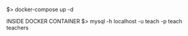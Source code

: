 

$> docker-compose up -d


INSIDE DOCKER CONTAINER
$> mysql -h localhost -u teach -p teach teachers